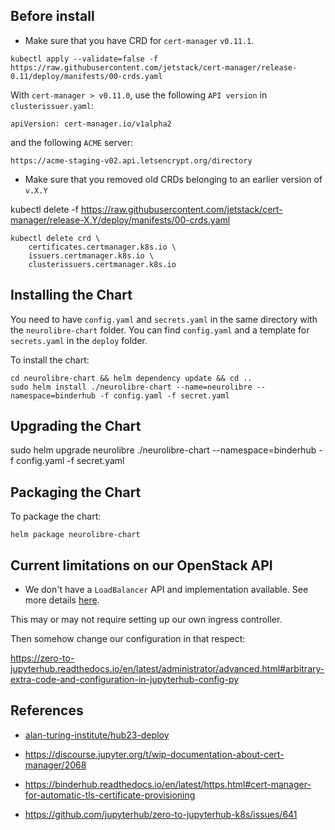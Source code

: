 ## Before install 

* Make sure that you have CRD for `cert-manager` `v0.11.1`. 

```
kubectl apply --validate=false -f https://raw.githubusercontent.com/jetstack/cert-manager/release-0.11/deploy/manifests/00-crds.yaml
```

With `cert-manager > v0.11.0`, use the following `API version` in `clusterissuer.yaml`: 

```
apiVersion: cert-manager.io/v1alpha2
```

and the following `ACME` server: 

`https://acme-staging-v02.api.letsencrypt.org/directory` 


* Make sure that you removed old CRDs belonging to an earlier version of `v.X.Y` 

kubectl delete -f https://raw.githubusercontent.com/jetstack/cert-manager/release-X.Y/deploy/manifests/00-crds.yaml

```
kubectl delete crd \
    certificates.certmanager.k8s.io \
    issuers.certmanager.k8s.io \
    clusterissuers.certmanager.k8s.io
```

## Installing the Chart

You need to have `config.yaml` and `secrets.yaml` in the same directory with 
the `neurolibre-chart` folder. You can find `config.yaml` and a template 
for `secrets.yaml` in the `deploy` folder. 


To install the chart:
```
cd neurolibre-chart && helm dependency update && cd ..
sudo helm install ./neurolibre-chart --name=neurolibre --namespace=binderhub -f config.yaml -f secret.yaml
```

## Upgrading the Chart

sudo helm upgrade neurolibre ./neurolibre-chart --namespace=binderhub -f config.yaml -f secret.yaml

## Packaging the Chart

To package the chart:
```
helm package neurolibre-chart
```
## Current limitations on our OpenStack API 

* We don't have a `LoadBalancer` API and implementation available. See more 
details [here](https://github.com/neurolibre/neurolibre-binderhub/issues/21#issuecomment-571642742).

This may or may not require setting up our own ingress controller. 

Then somehow change our configuration in that respect: 

https://zero-to-jupyterhub.readthedocs.io/en/latest/administrator/advanced.html#arbitrary-extra-code-and-configuration-in-jupyterhub-config-py

## References

* [alan-turing-institute/hub23-deploy](https://github.com/alan-turing-institute/hub23-deploy/tree/master/hub23-chart)

* https://discourse.jupyter.org/t/wip-documentation-about-cert-manager/2068

* https://binderhub.readthedocs.io/en/latest/https.html#cert-manager-for-automatic-tls-certificate-provisioning

* https://github.com/jupyterhub/zero-to-jupyterhub-k8s/issues/641




